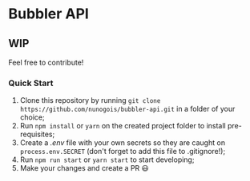 # Bubbler API

## WIP

Feel free to contribute!

### Quick Start
1. Clone this repository by running `git clone https://github.com/nunogois/bubbler-api.git` in a folder of your choice;
2. Run `npm install` or `yarn` on the created project folder to install pre-requisites;
3. Create a *.env* file with your own secrets so they are caught on `process.env.SECRET` (don't forget to add this file to .gitignore!);
4. Run `npm run start` or `yarn start` to start developing;
5. Make your changes and create a PR :smiley: